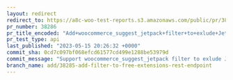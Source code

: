```yaml
---
layout: redirect
redirect_to: https://a8c-woo-test-reports.s3.amazonaws.com/public/pr/38286/api/index.html
pr_number: 38286
pr_title_encoded: "Add+woocommerce_suggest_jetpack+filter+to+exlude+Jetpack+suggestion+in+OBW"
pr_test_type: api
last_published: "2023-05-15 20:26:32 +0000"
commit_sha: 0cd7c097bf068efcd61577cd499e1288be53979d
commit_message: "Support woocommerce_suggest_jetpack filter to exlude Jetpack"
branch_name: add/38285-add-filter-to-free-extensions-rest-endpoint
---
```

